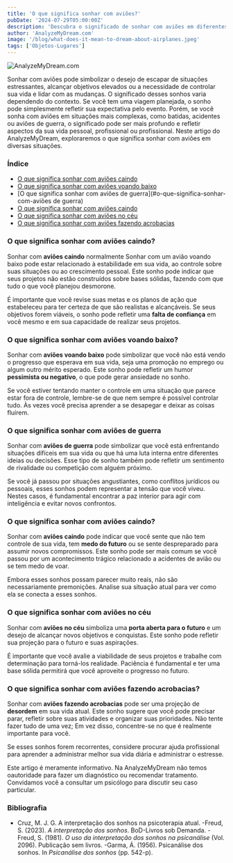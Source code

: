 ```yaml
---
title: 'O que significa sonhar com aviões?'
pubDate: '2024-07-29T05:00:00Z'
description: 'Descubra o significado de sonhar com aviões em diferentes contextos e o que seu subconsciente pode estar lhe comunicando.'
author: 'AnalyzeMyDream.com'
image: '/blog/what-does-it-mean-to-dream-about-airplanes.jpeg'
tags: ['Objetos-Lugares']
---
```


![AnalyzeMyDream.com](/blog/what-does-it-mean-to-dream-about-airplanes.jpeg)

Sonhar com aviões pode simbolizar o desejo de escapar de situações estressantes, alcançar objetivos elevados ou a necessidade de controlar sua vida e lidar com as mudanças. O significado desses sonhos varia dependendo do contexto. Se você tem uma viagem planejada, o sonho pode simplesmente refletir sua expectativa pelo evento. Porém, se você sonha com aviões em situações mais complexas, como batidas, acidentes ou aviões de guerra, o significado pode ser mais profundo e refletir aspectos da sua vida pessoal, profissional ou profissional. Neste artigo do AnalyzeMyDream, exploraremos o que significa sonhar com aviões em diversas situações.

### Índice

- [O que significa sonhar com aviões caindo](#o-que-significa-sonhar-com-aviões-caindo)
- [O que significa sonhar com aviões voando baixo](#o-que-significa-sonhar-com-aviões-voando-baixo)
- [O que significa sonhar com aviões de guerra](#o-que-significa-sonhar-com-aviões de guerra)
- [O que significa sonhar com aviões caindo](#o-que-significa-sonhar-com-acidentes-de-aviões)
- [O que significa sonhar com aviões no céu](#o-que-significa-sonhar-com-aviões-no-céu)
- [O que significa sonhar com aviões fazendo acrobacias](#o-que-significa-sonhar-com-aviões-fazendo-acrobacias)

### O que significa sonhar com aviões caindo?

Sonhar com **aviões caindo** normalmente Sonhar com um avião voando baixo pode estar relacionado à estabilidade em sua vida, ao controle sobre suas situações ou ao crescimento pessoal. Este sonho pode indicar que seus projetos não estão construídos sobre bases sólidas, fazendo com que tudo o que você planejou desmorone. 

É importante que você revise suas metas e os planos de ação que estabeleceu para ter certeza de que são realistas e alcançáveis. Se seus objetivos forem viáveis, o sonho pode refletir uma **falta de confiança** em você mesmo e em sua capacidade de realizar seus projetos. 

### O que significa sonhar com aviões voando baixo?

Sonhar com **aviões voando baixo** pode simbolizar que você não está vendo o progresso que esperava em sua vida, seja uma promoção no emprego ou algum outro mérito esperado. Este sonho pode refletir um humor **pessimista ou negativo**, o que pode gerar ansiedade no sonho. 

Se você estiver tentando manter o controle em uma situação que parece estar fora de controle, lembre-se de que nem sempre é possível controlar tudo. Às vezes você precisa aprender a se desapegar e deixar as coisas fluírem. 

### O que significa sonhar com aviões de guerra

Sonhar com **aviões de guerra** pode simbolizar que você está enfrentando situações difíceis em sua vida ou que há uma luta interna entre diferentes ideias ou decisões. Esse tipo de sonho também pode refletir um sentimento de rivalidade ou competição com alguém próximo. 

Se você já passou por situações angustiantes, como conflitos jurídicos ou pessoais, esses sonhos podem representar a tensão que você viveu. Nestes casos, é fundamental encontrar a paz interior para agir com inteligência e evitar novos confrontos. 

### O que significa sonhar com aviões caindo?

Sonhar com **aviões caindo** pode indicar que você sente que não tem controle de sua vida, tem **medo do futuro** ou se sente despreparado para assumir novos compromissos. Este sonho pode ser mais comum se você passou por um acontecimento trágico relacionado a acidentes de avião ou se tem medo de voar.

Embora esses sonhos possam parecer muito reais, não são necessariamente premonições. Analise sua situação atual para ver como ela se conecta a esses sonhos. 

### O que significa sonhar com aviões no céu

Sonhar com **aviões no céu** simboliza uma **porta aberta para o futuro** e um desejo de alcançar novos objetivos e conquistas. Este sonho pode refletir sua projeção para o futuro e suas aspirações.

É importante que você avalie a viabilidade de seus projetos e trabalhe com determinação para torná-los realidade. Paciência é fundamental e ter uma base sólida permitirá que você aproveite o progresso no futuro. 

### O que significa sonhar com aviões fazendo acrobacias?

Sonhar com **aviões fazendo acrobacias** pode ser uma projeção de **desordem** em sua vida atual. Este sonho sugere que você pode precisar parar, refletir sobre suas atividades e organizar suas prioridades. Não tente fazer tudo de uma vez; Em vez disso, concentre-se no que é realmente importante para você.

Se esses sonhos forem recorrentes, considere procurar ajuda profissional para aprender a administrar melhor sua vida diária e administrar o estresse.

Este artigo é meramente informativo. Na AnalyzeMyDream não temos oautoridade para fazer um diagnóstico ou recomendar tratamento. Convidamos você a consultar um psicólogo para discutir seu caso particular.

### Bibliografia

- Cruz, M. J. G. A interpretação dos sonhos na psicoterapia atual.
-Freud, S. (2023). *A interpretação dos sonhos*. BoD-Livros sob Demanda.
-Freud, S. (1981). *O uso da interpretação dos sonhos na psicanálise* (Vol. 2096). Publicação sem livros.
-Garma, Á. (1956). Psicanálise dos sonhos. In *Psicanálise dos sonhos* (pp. 542-p).